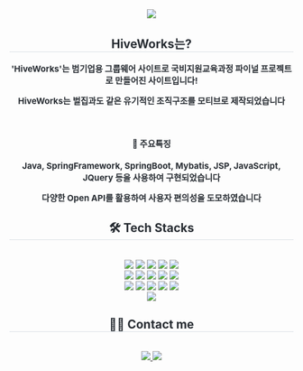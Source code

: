 <div align= "center">
    <img src="https://capsule-render.vercel.app/api?type=waving&color=gradient&height=120&text=HiveWorks&animation=&fontColor=ffffff&fontSize=70" />
    </div>
    <div align= "center"> 
    <h2 style="border-bottom: 1px solid #d8dee4; color: #282d33;"> HiveWorks는? </h2>  
    <div style="font-weight: 700; font-size: 15px; text-align: center; color: #282d33;"> 
      <p>'HiveWorks'는 범기업용 그룹웨어 사이트로 국비지원교육과정 파이널 프로젝트로 만들어진 사이트입니다!</p>
        <p>HiveWorks는 벌집과도 같은 유기적인 조직구조를 모티브로 제작되었습니다</p>
        <br/>
      <h4>👀 주요특징</h4>
        <p>Java, SpringFramework, SpringBoot, Mybatis, JSP, JavaScript, JQuery 등을 사용하여 구현되었습니다</p>
      <p>다양한 Open API를 활용하여 사용자 편의성을 도모하였습니다</p>
    </div> 
    </div>
    <div align= "center">
        <h2 style="border-bottom: 1px solid #d8dee4; color: #282d33;"> 🛠️ Tech Stacks </h2> <br> 
        <div style="margin: 0 auto; text-align: center;" align= "center"> 
            <img src="https://img.shields.io/badge/Spring-6DB33F?style=plastic&logo=Spring&logoColor=white"/>
            <img src="https://img.shields.io/badge/SpringBoot-6DB33F?style=plastic&logo=SpringBoot&logoColor=white"/>
            <img src="https://img.shields.io/badge/Java-007396?style=plastic&logo=Java&logoColor=white">
            <img src="https://img.shields.io/badge/Apache Tomcat-F8DC75?style=plastic&logo=Apache Tomcat&logoColor=white">
            <img src="https://img.shields.io/badge/Docker-2496ED?style=plastic&logo=Docker&logoColor=white">
            <br/>
            <img src="https://img.shields.io/badge/Mybatis-181717?style=plastic&logo=Mybatis&logoColor=white">
            <img src="https://img.shields.io/badge/Oracle-F80000?style=plastic&logo=Oracle&logoColor=white">
            <img src="https://img.shields.io/badge/Jenkins-D24939?style=plastic&logo=Jenkins&logoColor=white">            
            <img src ="https://img.shields.io/badge/JSON-3776AB.svg?&style=plastic&logo=JSON&logoColor=white"/>
            <img src ="https://img.shields.io/badge/JSP-3776AB.svg?&style=plastic&logo=JSP&logoColor=white"/>
            <br/>
            <img src="https://img.shields.io/badge/HTML5-E34F26?style=plastic&logo=HTML5&logoColor=white">
            <img src="https://img.shields.io/badge/CSS3-1572B6?style=plastic&logo=CSS3&logoColor=white">
            <img src="https://img.shields.io/badge/Javascript-F7DF1E?style=plastic&logo=Javascript&logoColor=white">
            <img src="https://img.shields.io/badge/jQuery-0769AD?style=plastic&logo=jQuery&logoColor=white">
            <img src="https://img.shields.io/badge/BootStrap-7952B3?style=plastic&logo=BootStrap&logoColor=white">
            <br/>
            <img src="https://img.shields.io/badge/Github-181717?style=plastic&logo=Github&logoColor=white">
        </div>
    </div>
    <div align= "center">
    <h2 style="border-bottom: 1px solid #d8dee4; color: #282d33;"> 🧑‍💻 Contact me </h2> <br> 
    <div align= "center"> <a href=https://tydev.tistory.com/> <img src="https://img.shields.io/badge/Tistory-000000?style=plastic&logo=Tistory&logoColor=white&link=https://tydev.tistory.com/"> </a>
         <a href=mailto:mkty0328@gmail.com> <img src="https://img.shields.io/badge/Gmail-EA4335?style=plastic&logo=Gmail&logoColor=white&link=mailto:mkty0328@gmail.com"> </a>
          </div>  <br> 
    <div align= "center">  </div> 
    </div>
    

